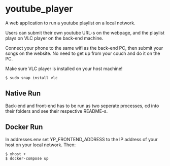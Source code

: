 youtube_player
=====

A web application to run a youtube playlist on a local network.

Users can submit their own youtube URL-s on the webpage, and the playlist plays on VLC player on the back-end machine.

Connect your phone to the same wifi as the back-end PC, then submit your songs on the website. No need to get up from your couch and do it on the PC.

Make sure VLC player is installed on your host machine!

    $ sudo snap install vlc

Native Run
----
Back-end and front-end has to be run as two seperate processes, cd into their folders and see their respective README-s.

Docker Run
----
In addresses.env set YP\_FRONTEND\_ADDRESS to the IP address of your host on your local network. Then:

    $ xhost +
    $ docker-compose up

